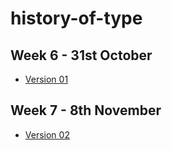 # history-of-type

Week 6 - 31st October
---------------------

- [Version 01](http://jordyquench.github.io/history-of-type/history-of-type.html)

Week 7 - 8th November
---------------------

- [Version 02](http://jordyquench.github.io/history-of-type/history-of-type-2.html)